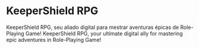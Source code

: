 # KeeperShield RPG
KeeperShield RPG, seu aliado digital para mestrar aventuras épicas de Role-Playing Game!
KeeperShield RPG, your ultimate digital ally for mastering epic adventures in Role-Playing Game!
